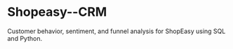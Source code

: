 # Shopeasy--CRM
Customer behavior, sentiment, and funnel analysis for ShopEasy using SQL and Python.
